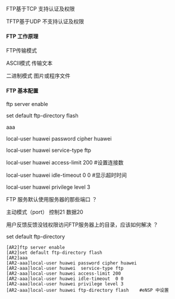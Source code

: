 FTP基于TCP 支持认证及权限

TFTP基于UDP 不支持认证及权限

####      FTP 工作原理

FTP传输模式

ASCII模式 传输文本

二进制模式 图片或程序文件

####    FTP 基本配置 

ftp server enable 

set default ftp-directory flash 

aaa 

local-user huawei password cipher huawei

local-user huawei  service-type ftp 

local-user huawei access-limit 200     #设置连接数

local-user huawei idle-timeout  0 0    #显示超时时间

local-user huawei privilege level 3 



FTP 服务默认使用服务器的那些端口 ？

主动模式（port） 控制21 数据20 

用户反馈反馈没钱权限访问FTP服务器上的目录，应该如何解决 ？

set default ftp-directory  <flash>

 ```English
[AR2]ftp server enable
[AR2]set default ftp-directory flash 
[AR2]aaa 
[AR2-aaa]local-user huawei password cipher huawei
[AR2-aaa]local-user huawei  service-type ftp
[AR2-aaa]local-user huawei access-limit 200
[AR2-aaa]local-user huawei idle-timeout  0 0 
[AR2-aaa]local-user huawei privilege level 3 
[AR2-aaa]local-user huawei ftp-directory flash    #eNSP 中设置
 ```










